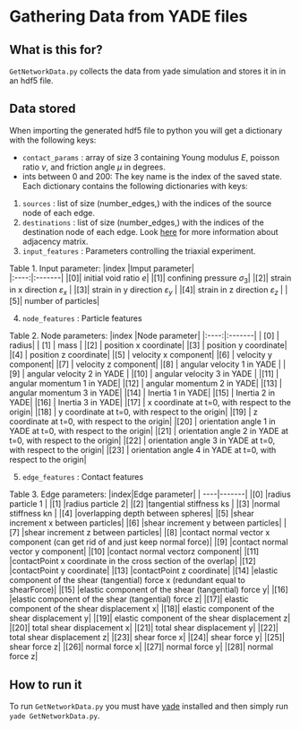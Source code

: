 # Gathering Data from YADE files

## What is this for?
`GetNetworkData.py` collects the data from yade simulation and stores it in in an hdf5 file.

## Data stored

When importing the generated hdf5 file to python you will get a dictionary with the following keys:
* `contact_params` : array of size 3 containing Young modulus $E$, poisson ratio $\nu$, and friction angle $\mu$ in degrees.
* ints between 0 and 200: The key name is the index of the saved state. Each dictionary contains the following dictionaries with keys:
1. `sources` : list of size (number_edges,) with the indices of the source node of each edge.
2. `destinations` : list of size (number_edges,) with the indices of the destination node of each edge.
Look [here](https://distill.pub/2021/gnn-intro/) for more information about adjacency matrix. 
4. `input_features` : Parameters controlling the triaxial experiment.

Table 1. Input parameter:
|index |Imput parameter|	
|:----:|:-------|
|[0]| initial void ratio $e$|
|[1]| confining pressure $\sigma_3$|
|[2]| strain in x direction $\varepsilon_x$ |
|[3]| strain in y direction $\varepsilon_y$ |
|[4]| strain in z direction $\varepsilon_z$ |
|[5]| number of particles|

4. `node_features` : Particle features

Table 2. Node parameters:
|index |Node parameter|
|:----:|:-------|
| [0] | radius|
| [1] | mass  |
|[2] | position x coordinate|
|[3] | position y coordinate|
|[4] | position z coordinate|
|[5] | velocity x component|
|[6] | velocity y component|
|[7] | velocity z component|
|[8] | angular velocity 1 in YADE | 
|[9] | angular velocity 2 in YADE | 
|[10] | angular velocity 3 in YADE | 
|[11] | angular momentum 1 in YADE|
|[12] | angular momentum 2 in YADE|
|[13] | angular momentum 3 in YADE|
|[14] | Inertia 1 in YADE|
|[15] | Inertia 2 in YADE|
|[16] | Inertia 3 in YADE|
|[17] | x coordinate at t=0, with respect to the origin|
|[18] | y coordinate at t=0, with respect to the origin|
|[19] | z coordinate at t=0, with respect to the origin|
|[20] | orientation angle 1 in YADE at t=0, with respect to the origin|
|[21] | orientation angle 2 in YADE at t=0, with respect to the origin|
|[22] | orientation angle 3 in YADE at t=0, with respect to the origin|
|[23] | orientation angle 4 in YADE at t=0, with respect to the origin|

5. `edge_features` : Contact features

Table 3. Edge parameters:
|index|Edge parameter|
| ----|-------|
|[0] |radius particle 1 |
|[1] |radius particle 2|
|[2] |tangential stiffness ks |
|[3] |normal stiffness kn |
|[4] |overlapping depth between spheres|
|[5] |shear increment x between particles|
|[6] |shear increment y between particles|
|[7] |shear increment z between particles|
|[8] |contact normal vector x component (can get rid of and just keep normal force)|
|[9] |contact normal vector y component|
|[10] |contact normal vectorz component|
|[11] |contactPoint x coordinate in the cross section of the overlap|
|[12] |contactPoint y coordinate|
|[13] |contactPoint z coordinate|
|[14] |elastic component of the shear (tangential) force x (redundant equal to shearForce)|
|[15] |elastic component of the shear (tangential) force y|
|[16] |elastic component of the shear (tangential) force z|
|[17]| elastic component of the shear displacement x|
|[18]| elastic component of the shear displacement y|
|[19]| elastic component of the shear displacement z|
|[20]| total shear displacement x|
|[21]| total shear displacement y|
|[22]| total shear displacement z|
|[23]| shear force x|
|[24]| shear force y|
|[25]| shear force z|
|[26]| normal force x|
|[27]| normal force y|
|[28]| normal force z|

## How to run it
To run `GetNetworkData.py` you must have [yade](https://yade-dem.org/doc/installation.html) installed and then simply run `yade GetNetworkData.py`.
